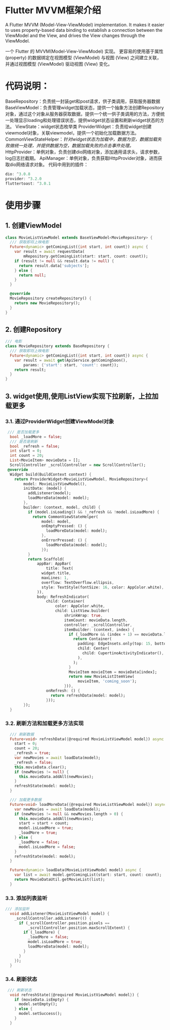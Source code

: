 # Flutter MVVM框架介绍

A Flutter MVVM (Model-View-ViewModel) implementation. It makes it easier to uses property-based data binding to establish a connection between the ViewModel and the View, and drives the View changes through the ViewModel.

一个 Flutter 的 MVVM(Model-View-ViewModel) 实现。 更容易的使用基于属性 (property) 的数据绑定在视图模型 (ViewModel) 与视图 (View) 之间建立关联，并通过视图模型 (ViewModel) 驱动视图 (View) 变化。

# 代码说明：
BaseRepository：负责统一封装get和post请求，供子类调用，获取服务器数据
BaseViewModel：负责管理widget加载状态，提供一个抽象方法创建Repository对象，通过这个对象从服务器获取数据，提供一个统一供子类调用的方法，方便统一处理显示loading和处理错误状态，提供widget状态设置和刷新widget状态的方法。
ViewState：widget状态枚举类
ProviderWidget：负责给widget创建viewmodel对象，关联viewmodel，提供一个初始化加载数据方法。
CommonViewStateHelper：_针对widget状态为加载中，数据为空，数据加载失败做统一处理，并提供数据为空，数据加载失败的点击事件处理。_
HttpProvider：单例对象，负责创建dio网络对象，添加通用请求头，请求参数，log日志拦截期。
ApiManager：单例对象，负责获取HttpProvider对象，进而获取dio网络请求对象。
代码中用到的插件：

```dart
dio: ^3.0.8
provider: ^3.2.0
fluttertoast: ^3.0.1
```

# 使用步骤
## 1. 创建ViewModel

```dart
class MovieListViewModel extends BaseViewModel<MovieRepository> {
  /// 获取即将上映电影
  Future<dynamic> getComingList({int start, int count}) async {
    var result = await requestData(
        mRepository.getComingList(start: start, count: count));
    if (result != null && result.data != null) {
      return result.data['subjects'];
    } else {
      return null;
    }
  }

  @override
  MovieRepository createRepository() {
    return new MovieRepository();
  }
}
```

## 2. 创建Repository

```dart
/// 电影
class MovieRepository extends BaseRepository {
  /// 获取即将上映电影
  Future<dynamic> getComingList({int start, int count}) async {
    var result = await get(ApiService.getComingSoon(),
        params: {'start': start, 'count': count});
    return result;
  }
}
```

## 3. widget使用,使用ListView实现下拉刷新，上拉加载更多

### 3.1. 通过ProviderWidget创建ViewModel对象
```dart
 /// 是否加载更多
  bool _loadMore = false;
  /// 是否是刷新
  bool _refresh = false;
  int start = 0;
  int count = 20;
  List<MovieItem> movieData = [];
  ScrollController _scrollController = new ScrollController();
 @override
  Widget build(BuildContext context) {
    return ProviderWidget<MovieListViewModel, MovieRepository>(
        model: MovieListViewModel(),
        initData: (model) {
          addListener(model);
          loadMoreData(model: model);
        },
        builder: (context, model, child) {
          if (model.isLoading() && !_refresh && !model.isLoadMore) {
            return CommonViewStateHelper(
                model: model,
                onEmptyPressed: () {
                  loadMoreData(model: model);
                },
                onErrorPressed: () {
                  loadMoreData(model: model);
                });
          }
          return Scaffold(
              appBar: AppBar(
                  title: Text(
                widget.title,
                maxLines: 1,
                overflow: TextOverflow.ellipsis,
                style: TextStyle(fontSize: 16, color: AppColor.white),
              )),
              body: RefreshIndicator(
                  child: Container(
                      color: AppColor.white,
                      child: ListView.builder(
                          shrinkWrap: true,
                          itemCount: movieData.length,
                          controller: _scrollController,
                          itemBuilder: (context, index) {
                            if (_loadMore && (index + 1) == movieData.length) {
                              return Container(
                                padding: EdgeInsets.only(top: 15, bottom: 15),
                                child: Center(
                                  child: CupertinoActivityIndicator(),
                                ),
                              );
                            }
                            MovieItem movieItem = movieData[index];
                            return new MovieListItemView(
                                movieItem, 'coming_soon');
                          })),
                  onRefresh: () {
                    return refreshData(model: model);
                  }));
        });
  }
```
### 3.2. 刷新方法和加载更多方法实现
```dart
  /// 刷新数据
  Future<void> refreshData({@required MovieListViewModel model}) async {
    start = 0;
    count = 20;
    _refresh = true;
    var newMovies = await loadData(model);
    _refresh = false;
    this.movieData.clear();
    if (newMovies != null) {
      this.movieData.addAll(newMovies);
    }
    refreshState(model: model);
  }

  /// 加载更多数据
  Future<void> loadMoreData({@required MovieListViewModel model}) async {
    var newMovies = await loadData(model);
    if (newMovies != null && newMovies.length > 0) {
      this.movieData.addAll(newMovies);
      start = start + count;
      model.isLoadMore = true;
      _loadMore = true;
    } else {
      _loadMore = false;
      model.isLoadMore = false;
    }
    refreshState(model: model);
  }

  Future<dynamic> loadData(MovieListViewModel model) async {
    var list = await model.getComingList(start: start, count: count);
    return MovieDataUtil.getMovieList(list);
  }
```

### 3.3. 添加列表监听
```dart
/// 添加监听
  void addListener(MovieListViewModel model) {
    _scrollController.addListener(() {
      if (_scrollController.position.pixels ==
          _scrollController.position.maxScrollExtent) {
        if (_loadMore) {
          _loadMore = false;
          model.isLoadMore = true;
          loadMoreData(model: model);
        }
      }
    });
  }
```

### 3.4. 刷新状态

```dart
 /// 刷新状态
  void refreshState({@required MovieListViewModel model}) {
    if (movieData.isEmpty) {
      model.setEmpty();
    } else {
      model.setSuccess();
    }
  }
```

